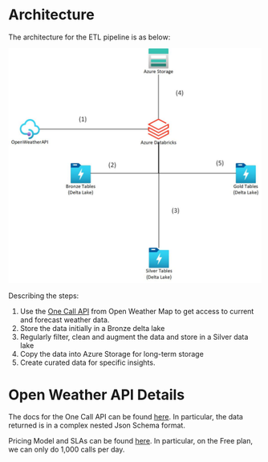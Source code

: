 # Architecture

The architecture for the ETL pipeline is as below:

![Markdown Logo](https://github.com/Kwesi-Peterson/Weather-Now/blob/main/design/weatherNowArchitecture.jpg)

Describing the steps:
1) Use the [One Call API](https://openweathermap.org/api/one-call-api) from Open Weather Map to get access to current and forecast weather data.
2) Store the data initially in a Bronze delta lake
3) Regularly filter, clean and augment the data and store in a Silver data lake
4) Copy the data into Azure Storage for long-term storage
5) Create curated data for specific insights.

# Open Weather API Details
The docs for the One Call API can be found [here](https://openweathermap.org/api/one-call-api). In particular, the data returned is in a complex nested Json Schema format.

Pricing Model and SLAs can be found [here](https://openweathermap.org/full-price#current). In particular, on the Free plan, we can only do 1,000 calls per day.
